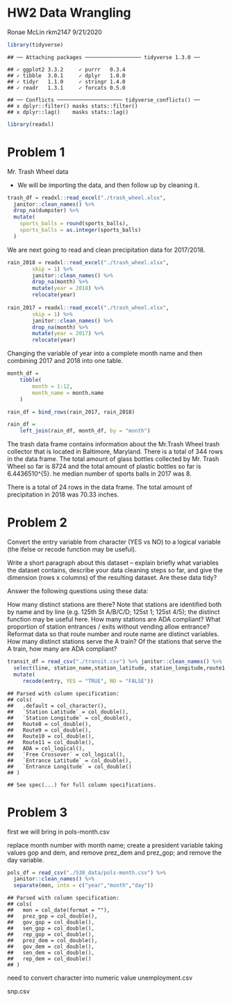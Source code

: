 HW2 Data Wrangling
================
Ronae McLin rkm2147
9/21/2020

``` r
library(tidyverse)
```

    ## ── Attaching packages ────────────────── tidyverse 1.3.0 ──

    ## ✓ ggplot2 3.3.2     ✓ purrr   0.3.4
    ## ✓ tibble  3.0.1     ✓ dplyr   1.0.0
    ## ✓ tidyr   1.1.0     ✓ stringr 1.4.0
    ## ✓ readr   1.3.1     ✓ forcats 0.5.0

    ## ── Conflicts ───────────────────── tidyverse_conflicts() ──
    ## x dplyr::filter() masks stats::filter()
    ## x dplyr::lag()    masks stats::lag()

``` r
library(readxl)
```

# Problem 1

Mr. Trash Wheel data

  - We will be importing the data, and then follow up by cleaning it.

<!-- end list -->

``` r
trash_df = readxl::read_excel("./trash_wheel.xlsx",                    range = "A2:N408") %>% 
  janitor::clean_names() %>% 
  drop_na(dumpster) %>% 
  mutate(
    sports_balls = round(sports_balls),
    sports_balls = as.integer(sports_balls)
  )
```

We are next going to read and clean precipitation data for 2017/2018.

``` r
rain_2018 = readxl::read_excel("./trash_wheel.xlsx",                    sheet = "2018 Precipitation",
        skip = 1) %>% 
        janitor::clean_names() %>% 
        drop_na(month) %>% 
        mutate(year = 2018) %>% 
        relocate(year)
  
rain_2017 = readxl::read_excel("./trash_wheel.xlsx",                    sheet = "2017 Precipitation",
        skip = 1) %>% 
        janitor::clean_names() %>% 
        drop_na(month) %>% 
        mutate(year = 2017) %>% 
        relocate(year)
```

Changing the variable of year into a complete month name and then
combining 2017 and 2018 into one table.

``` r
month_df = 
    tibble(
        month = 1:12,
        month_name = month.name
    )

rain_df = bind_rows(rain_2017, rain_2018)

rain_df =
    left_join(rain_df, month_df, by = "month") 
```

The trash data frame contains information about the Mr.Trash Wheel trash
collector that is located in Baltimore, Maryland. There is a total of
344 rows in the data frame. The total amount of glass bottles collected
by Mr. Trash Wheel so far is 8724 and the total amount of plastic
bottles so far is 6.4436510^{5}. he median number of sports balls in
2017 was 8.

There is a total of 24 rows in the data frame. The total amount of
precipitation in 2018 was 70.33 inches.

# Problem 2

Convert the entry variable from character (YES vs NO) to a logical
variable (the ifelse or recode function may be useful).

Write a short paragraph about this dataset – explain briefly what
variables the dataset contains, describe your data cleaning steps so
far, and give the dimension (rows x columns) of the resulting dataset.
Are these data tidy?

Answer the following questions using these data:

How many distinct stations are there? Note that stations are identified
both by name and by line (e.g. 125th St A/B/C/D; 125st 1; 125st 4/5);
the distinct function may be useful here. How many stations are ADA
compliant? What proportion of station entrances / exits without vending
allow entrance? Reformat data so that route number and route name are
distinct variables. How many distinct stations serve the A train? Of the
stations that serve the A train, how many are ADA compliant?

``` r
transit_df = read_csv("./transit.csv") %>% janitor::clean_names() %>% 
  select(line, station_name,station_latitude, station_longitude,route1:route11, entry, vending,       entrance_type, ada) %>% 
  mutate(
     recode(entry, YES = "TRUE", NO = "FALSE"))
```

    ## Parsed with column specification:
    ## cols(
    ##   .default = col_character(),
    ##   `Station Latitude` = col_double(),
    ##   `Station Longitude` = col_double(),
    ##   Route8 = col_double(),
    ##   Route9 = col_double(),
    ##   Route10 = col_double(),
    ##   Route11 = col_double(),
    ##   ADA = col_logical(),
    ##   `Free Crossover` = col_logical(),
    ##   `Entrance Latitude` = col_double(),
    ##   `Entrance Longitude` = col_double()
    ## )

    ## See spec(...) for full column specifications.

# Problem 3

first we will bring in pols-month.csv

replace month number with month name; create a president variable taking
values gop and dem, and remove prez\_dem and prez\_gop; and remove the
day variable.

``` r
pols_df = read_csv("./538_data/pols-month.csv") %>% 
  janitor::clean_names() %>% 
  separate(mon, into = c("year","month","day")) 
```

    ## Parsed with column specification:
    ## cols(
    ##   mon = col_date(format = ""),
    ##   prez_gop = col_double(),
    ##   gov_gop = col_double(),
    ##   sen_gop = col_double(),
    ##   rep_gop = col_double(),
    ##   prez_dem = col_double(),
    ##   gov_dem = col_double(),
    ##   sen_dem = col_double(),
    ##   rep_dem = col_double()
    ## )

need to convert character into numeric value unemployment.csv

snp.csv

